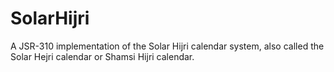 # SolarHijri
A JSR-310 implementation of the Solar Hijri calendar system, also called the Solar Hejri calendar or Shamsi Hijri calendar.
